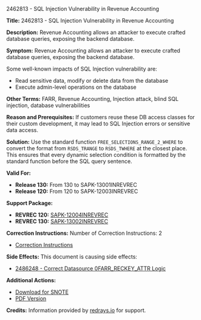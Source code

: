 2462813 - SQL Injection Vulnerability in Revenue Accounting

**Title:** 2462813 - SQL Injection Vulnerability in Revenue Accounting

**Description:**
Revenue Accounting allows an attacker to execute crafted database queries, exposing the backend database.

**Symptom:**
Revenue Accounting allows an attacker to execute crafted database queries, exposing the backend database.

Some well-known impacts of SQL Injection vulnerability are:
- Read sensitive data, modify or delete data from the database
- Execute admin-level operations on the database

**Other Terms:**
FARR, Revenue Accounting, Injection attack, blind SQL injection, database vulnerabilities

**Reason and Prerequisites:**
If customers reuse these DB access classes for their custom development, it may lead to SQL Injection errors or sensitive data access.

**Solution:**
Use the standard function `FREE_SELECTIONS_RANGE_2_WHERE` to convert the format from `RSDS_TRANGE` to `RSDS_TWHERE` at the closest place. This ensures that every dynamic selection condition is formatted by the standard function before the SQL query sentence.

**Valid For:**
- **Release 130:** From 130 to SAPK-13001INREVREC
- **Release 120:** From 120 to SAPK-12003INREVREC

**Support Package:**
- **REVREC 120:** [SAPK-12004INREVREC](https://me.sap.com/supportpackage/SAPK-12004INREVREC)
- **REVREC 130:** [SAPK-13002INREVREC](https://me.sap.com/supportpackage/SAPK-13002INREVREC)

**Correction Instructions:**
Number of Correction Instructions: 2
- [Correction Instructions](https://me.sap.com/corrins/0002462813/14019)

**Side Effects:**
This document is causing side effects:
- [2486248 - Correct Datasource 0FARR_RECKEY_ATTR Logic](https://me.sap.com/notes/0002486248)

**Additional Actions:**
- [Download for SNOTE](https://notesdownloads.sap.com/note/0040000018767812017)
- [PDF Version](https://userapps.support.sap.com/sap/support/sfm/notes/print/0002462813?language=en-US&token=B689AAF3375F11DF854CBEB16A1B1094)

**Credits:**
Information provided by [redrays.io](https://redrays.io) for support.